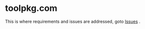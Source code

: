 # toolpkg.com

This is where requirements and issues are addressed, goto [Issues](https://github.com/qq15725/toolpkg.com/issues) .

